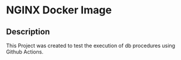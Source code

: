 # NGINX Docker Image

## Description

This Project was created to test the execution of db procedures using Github Actions.

